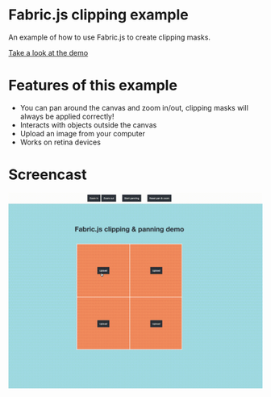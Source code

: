 # Fabric.js clipping example

An example of how to use Fabric.js to create clipping masks. 

[Take a look at the demo](https://sabatinomasala.github.io/fabric-clipping-demo/)

# Features of this example
- You can pan around the canvas and zoom in/out, clipping masks will always be applied correctly!
- Interacts with objects outside the canvas
- Upload an image from your computer
- Works on retina devices

# Screencast

![Screencast of demo](https://raw.githubusercontent.com/SabatinoMasala/fabric-clipping-demo/master/images/movie.gif)